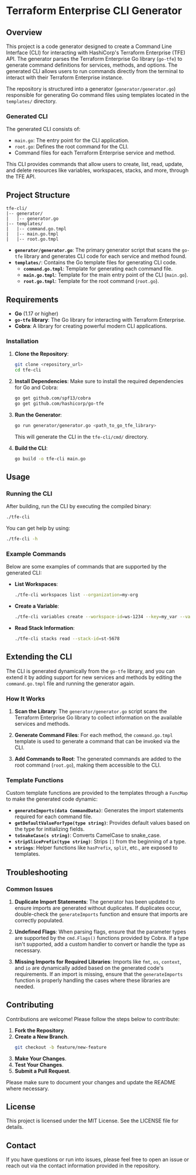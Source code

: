 # Terraform Enterprise CLI Generator

## Overview

This project is a code generator designed to create a Command Line Interface (CLI) for interacting with HashiCorp's Terraform Enterprise (TFE) API. The generator parses the Terraform Enterprise Go library (`go-tfe`) to generate command definitions for services, methods, and options. The generated CLI allows users to run commands directly from the terminal to interact with their Terraform Enterprise instance.

The repository is structured into a generator (`generator/generator.go`) responsible for generating Go command files using templates located in the `templates/` directory.

### Generated CLI

The generated CLI consists of:
- `main.go`: The entry point for the CLI application.
- `root.go`: Defines the root command for the CLI.
- Command files for each Terraform Enterprise service and method.

This CLI provides commands that allow users to create, list, read, update, and delete resources like variables, workspaces, stacks, and more, through the TFE API.

## Project Structure

```
tfe-cli/
|-- generator/
|   |-- generator.go
|-- templates/
|   |-- command.go.tmpl
|   |-- main.go.tmpl
|   |-- root.go.tmpl
```

- **`generator/generator.go`**: The primary generator script that scans the `go-tfe` library and generates CLI code for each service and method found.
- **`templates/`**: Contains the Go template files for generating CLI code.
  - **`command.go.tmpl`**: Template for generating each command file.
  - **`main.go.tmpl`**: Template for the main entry point of the CLI (`main.go`).
  - **`root.go.tmpl`**: Template for the root command (`root.go`).

## Requirements

- **Go** (1.17 or higher)
- **`go-tfe` library**: The Go library for interacting with Terraform Enterprise.
- **Cobra**: A library for creating powerful modern CLI applications.

### Installation

1. **Clone the Repository**:
   ```sh
   git clone <repository_url>
   cd tfe-cli
   ```

2. **Install Dependencies**:
   Make sure to install the required dependencies for Go and Cobra:
   ```sh
   go get github.com/spf13/cobra
   go get github.com/hashicorp/go-tfe
   ```

3. **Run the Generator**:
   ```sh
   go run generator/generator.go <path_to_go_tfe_library>
   ```
   This will generate the CLI in the `tfe-cli/cmd/` directory.

4. **Build the CLI**:
   ```sh
   go build -o tfe-cli main.go
   ```

## Usage

### Running the CLI

After building, run the CLI by executing the compiled binary:
```sh
./tfe-cli
```

You can get help by using:
```sh
./tfe-cli -h
```

### Example Commands

Below are some examples of commands that are supported by the generated CLI:

- **List Workspaces**:
  ```sh
  ./tfe-cli workspaces list --organization=my-org
  ```

- **Create a Variable**:
  ```sh
  ./tfe-cli variables create --workspace-id=ws-1234 --key=my_var --value=my_value
  ```

- **Read Stack Information**:
  ```sh
  ./tfe-cli stacks read --stack-id=st-5678
  ```

## Extending the CLI

The CLI is generated dynamically from the `go-tfe` library, and you can extend it by adding support for new services and methods by editing the `command.go.tmpl` file and running the generator again.

### How It Works

1. **Scan the Library**: The `generator/generator.go` script scans the Terraform Enterprise Go library to collect information on the available services and methods.

2. **Generate Command Files**: For each method, the `command.go.tmpl` template is used to generate a command that can be invoked via the CLI.

3. **Add Commands to Root**: The generated commands are added to the root command (`root.go`), making them accessible to the CLI.

### Template Functions

Custom template functions are provided to the templates through a `FuncMap` to make the generated code dynamic:

- **`generateImports(data CommandData)`**: Generates the import statements required for each command file.
- **`getDefaultValueForType(type string)`**: Provides default values based on the type for initializing fields.
- **`toSnakeCase(s string)`**: Converts CamelCase to snake_case.
- **`stripSlicePrefix(type string)`**: Strips `[]` from the beginning of a type.
- **`strings`**: Helper functions like `hasPrefix`, `split`, etc., are exposed to templates.

## Troubleshooting

### Common Issues

1. **Duplicate Import Statements**: The generator has been updated to ensure imports are generated without duplicates. If duplicates occur, double-check the `generateImports` function and ensure that imports are correctly populated.

2. **Undefined Flags**: When parsing flags, ensure that the parameter types are supported by the `cmd.Flags()` functions provided by Cobra. If a type isn't supported, add a custom handler to convert or handle the type as necessary.

3. **Missing Imports for Required Libraries**: Imports like `fmt`, `os`, `context`, and `io` are dynamically added based on the generated code's requirements. If an import is missing, ensure that the `generateImports` function is properly handling the cases where these libraries are needed.

## Contributing

Contributions are welcome! Please follow the steps below to contribute:

1. **Fork the Repository**.
2. **Create a New Branch**.
   ```sh
   git checkout -b feature/new-feature
   ```
3. **Make Your Changes**.
4. **Test Your Changes**.
5. **Submit a Pull Request**.

Please make sure to document your changes and update the README where necessary.

## License

This project is licensed under the MIT License. See the LICENSE file for details.

## Contact

If you have questions or run into issues, please feel free to open an issue or reach out via the contact information provided in the repository.

